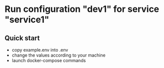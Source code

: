 # Run configuration "dev1" for service "service1"

## Quick start

- copy example.env into .env
- change the values according to your machine
- launch docker-compose commands
